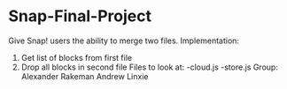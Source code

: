 # Snap-Final-Project
Give Snap! users the ability to merge two files. 
Implementation:
  1. Get list of blocks from first file
  2. Drop all blocks in second file
Files to look at:
  -cloud.js
  -store.js
Group:
  Alexander Rakeman
  Andrew Linxie
